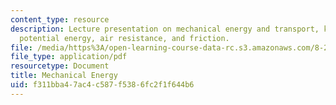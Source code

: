 ```yaml
---
content_type: resource
description: Lecture presentation on mechanical energy and transport, kinetic energy,
  potential energy, air resistance, and friction.
file: /media/https%3A/open-learning-course-data-rc.s3.amazonaws.com/8-21-the-physics-of-energy-fall-2009/f311bba47ac4c587f5386fc2f1f644b6_MIT8_21s09_lec03.pdf
file_type: application/pdf
resourcetype: Document
title: Mechanical Energy
uid: f311bba4-7ac4-c587-f538-6fc2f1f644b6
---
```


